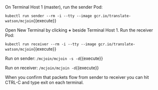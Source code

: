 On Terminal Host 1 (master), run the sender Pod:

`kubectl run sender --rm -i --tty --image gcr.io/translate-watson/mcjoin`{{execute}}

Open New Terminal by clicking **+** beside Terminal Host 1. Run the receiver Pod:

`kubectl run receiver --rm -i --tty --image gcr.io/translate-watson/mcjoin`{{execute}}

Run on sender: `/mcjoin/mcjoin -s -d`{{execute}}

Run on receiver: `/mcjoin/mcjoin -d`{{execute}}

When you confirm that packets flow from sender to receiver you can hit <kdb>CTRL-C</kbd> and type exit on each terminal.
